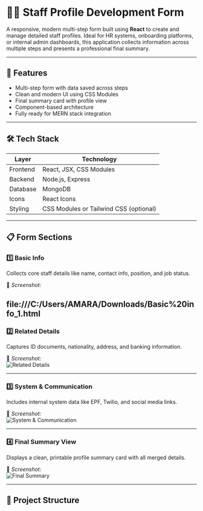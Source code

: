 # 🧑‍💼 Staff Profile Development Form

A responsive, modern multi-step form built using **React** to create and manage detailed staff profiles. Ideal for HR systems, onboarding platforms, or internal admin dashboards, this application collects information across multiple steps and presents a professional final summary.

---

## 🚀 Features

- Multi-step form with data saved across steps
- Clean and modern UI using CSS Modules
- Final summary card with profile view
- Component-based architecture
- Fully ready for MERN stack integration

---

## 🛠️ Tech Stack

| Layer      | Technology         |
|------------|--------------------|
| Frontend   | React, JSX, CSS Modules |
| Backend    |  Node.js, Express |
| Database   |  MongoDB |
| Icons      | React Icons        |
| Styling    | CSS Modules or Tailwind CSS (optional)

---

## 📋 Form Sections

### 1️⃣ Basic Info
Collects core staff details like name, contact info, position, and job status.

📸 _Screenshot:_  

file:///C:/Users/AMARA/Downloads/Basic%20info_1.html
---

### 2️⃣ Related Details
Captures ID documents, nationality, address, and banking information.

📸 _Screenshot:_  
![Related Details](./screenshots/related-details.png)

---

### 3️⃣ System & Communication
Includes internal system data like EPF, Twilio, and social media links.

📸 _Screenshot:_  
![System & Communication](./screenshots/system-communication.png)

---

### 4️⃣ Final Summary View
Displays a clean, printable profile summary card with all merged details.

📸 _Screenshot:_  
![Final Summary](./screenshots/summary-view.png)

---

## 📁 Project Structure


